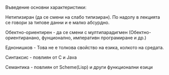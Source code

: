 Въведение основни характеристики:

Нетипизиран (да се смени на слабо типизиран). 
По надолу в лекцията се говори за типове данни и е малко абсурдно.

Обектно-ориентирен - да се смени с мултипарадигмен (Обектно-ориентиранано, фунционално, императивн програмиране и др.)

Еднонишков - Това не е толкова свойство на езика, колкото на средата.

Синтаксис - повлиян от C и Java

Семантика - повлиян от Scheme(Lisp) и други функционални езици

